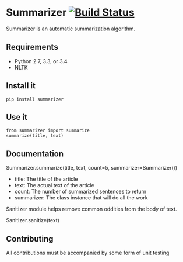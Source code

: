 Summarizer [![Build Status](https://travis-ci.org/michigan-com/summarizer.svg)](https://travis-ci.org/michigan-com/summarizer)
==========

Summarizer is an automatic summarization algorithm.

Requirements
------------

* Python 2.7, 3.3, or 3.4
* NLTK

Install it
----------

```
pip install summarizer
```

Use it
------

```
from summarizer import summarize
summarize(title, text)
```

Documentation
-------------

Summarizer.summarize(title, text, count=5, summarizer=Summarizer())

* title: The title of the article
* text: The actual text of the article
* count: The number of summarized sentences to return
* summarizer: The class instance that will do all the work

Sanitizer module helps remove common oddities from the body of text.

Sanitizer.sanitize(text)

Contributing
------------

All contributions must be accompanied by some form of unit testing


